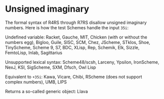 # Unsigned imaginary

The formal syntax of R4RS through R7RS disallow unsigned imaginary numbers.  Here is how the test Schemes handle the input `35i`:

Undefined variable:  Racket, Gauche, MIT, Chicken (with or without the numbers egg), Bigloo, Guile, SISC, SCM, Chez, JScheme, STklos, Shoe, TinyScheme, Scheme 9, S7, BDC, XLisp, Rep, Schemik, Elk, Sizzle, FemtoLisp, Inlab, Sagittarius

Unsupported lexical syntax: Scheme48/scsh, Larceny, Ypsilon, IronScheme, NexJ, KSI, SigScheme, SXM, Dfsch, Owl Lisp

Equivalent to `+35i`: Kawa, Vicare, Chibi, RScheme (does not support complex numbers), UMB, LIPS

Returns a so-called generic object: Llava
